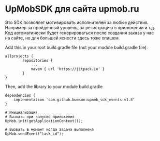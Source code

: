 # UpMobSDK для сайта upmob.ru
Это SDK позволяет мотивировать исполнителей за любые действия. Например за пройденный уровень, за регистрацию в приложении и т.д.
Код автоматически будет генерироваться после создания заказа у нас на сайте, но для большей ясности здесь тоже опишем.

Add this in your root build.gradle file (not your module build.gradle file):
```
allprojects {
		repositories {
			...
			maven { url 'https://jitpack.io' }
		}
}
```

Then, add the library to your module build.gradle
```
dependencies {
    implementation 'com.github.bumsun:upmob_sdk_events:v1.8'
}
```

```
# Инициализация
# Вызвать при запуске приложения
UpMob.init(getApplicationContext());
```

```
# Вызвать в момент когда задача выполнена
UpMob.sendEvent("task_id");
```

